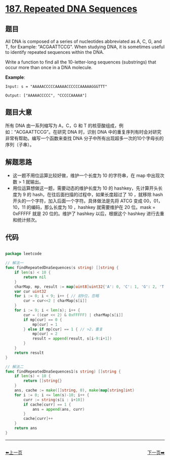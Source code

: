 # [187. Repeated DNA Sequences](https://leetcode.com/problems/repeated-dna-sequences/)


## 题目

All DNA is composed of a series of nucleotides abbreviated as A, C, G, and T, for Example: "ACGAATTCCG". When studying DNA, it is sometimes useful to identify repeated sequences within the DNA.

Write a function to find all the 10-letter-long sequences (substrings) that occur more than once in a DNA molecule.

**Example**:

    Input: s = "AAAAACCCCCAAAAACCCCCCAAAAAGGGTTT"
    
    Output: ["AAAAACCCCC", "CCCCCAAAAA"]


## 题目大意

所有 DNA 由一系列缩写为 A，C，G 和 T 的核苷酸组成，例如：“ACGAATTCCG”。在研究 DNA 时，识别 DNA 中的重复序列有时会对研究非常有帮助。编写一个函数来查找 DNA 分子中所有出现超多一次的10个字母长的序列（子串）。

## 解题思路

- 这一题不用位运算比较好做，维护一个长度为 10 的字符串，在 map 中出现次数 > 1 就输出。
- 用位运算想做这一题，需要动态的维护长度为 10 的 hashkey，先计算开头长度为 9 的 hash，在往后面扫描的过程中，如果长度超过了 10 ，就移除 hash 开头的一个字符，加入后面一个字符。具体做法是先将 ATCG 变成 00，01，10，11 的编码，那么长度为 10 ，hashkey 就需要维护在 20 位。mask = 0xFFFFF 就是 20 位的。维护了 hashkey 以后，根据这个 hashkey 进行去重和统计频次。


## 代码

```go

package leetcode

// 解法一
func findRepeatedDnaSequences(s string) []string {
	if len(s) < 10 {
		return nil
	}
	charMap, mp, result := map[uint8]uint32{'A': 0, 'C': 1, 'G': 2, 'T': 3}, make(map[uint32]int, 0), []string{}
	var cur uint32
	for i := 0; i < 9; i++ { // 前9位，忽略
		cur = cur<<2 | charMap[s[i]]
	}
	for i := 9; i < len(s); i++ {
		cur = ((cur << 2) & 0xFFFFF) | charMap[s[i]]
		if mp[cur] == 0 {
			mp[cur] = 1
		} else if mp[cur] == 1 { // >2，重复
			mp[cur] = 2
			result = append(result, s[i-9:i+1])
		}
	}
	return result
}

// 解法二
func findRepeatedDnaSequences1(s string) []string {
	if len(s) < 10 {
		return []string{}
	}
	ans, cache := make([]string, 0), make(map[string]int)
	for i := 0; i <= len(s)-10; i++ {
		curr := string(s[i : i+10])
		if cache[curr] == 1 {
			ans = append(ans, curr)
		}
		cache[curr]++
	}
	return ans
}

```


----------------------------------------------
<div style="display: flex;justify-content: space-between;align-items: center;">
<p><a href="https://books.halfrost.com/leetcode/ChapterFour/0179.Largest-Number/">⬅️上一页</a></p>
<p><a href="https://books.halfrost.com/leetcode/ChapterFour/0189.Rotate-Array/">下一页➡️</a></p>
</div>
